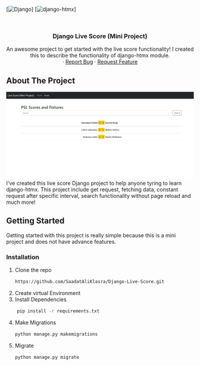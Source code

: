 <div id="top"></div>

[![Django][django-sheild]] [![django-htmx][django-htmx]]

<!-- PROJECT LOGO -->
<br />
<div align="center">

  <h3 align="center">Django Live Score (Mini Project)</h3>

  <p align="center">
    An awesome project to get started with the live score functionality! I created this to describe the functionality of django-htmx module.
    <br />
    ·
    <a href="https://github.com/SaadatAliKlasra/Django-Live-Score/issues">Report Bug</a>
    ·
    <a href="https://github.com/SaadatAliKlasra/Django-Live-Score/issues">Request Feature</a>
  </p>
</div>

<!-- ABOUT THE PROJECT -->

## About The Project

[![Django Live Score Screen Shot][product-screenshot]](https://www.saadatali.dev)
I've created this live score Django project to help anyone tyring to learn django-htmx. This project include get request, fetching data, constant request after specific interval, search functionality without page reload and much more!

## Getting Started

Getting started with this project is really simple because this is a mini project and does not have advance features.

### Installation

1. Clone the repo
   ```sh
   https://github.com/SaadatAliKlasra/Django-Live-Score.git
   ```
2. Create virtual Environment
3. Install Dependencies

```sh
    pip install -r requirements.txt
```

4. Make Migrations
   ```python
   python manage.py makemigrations
   ```
5. Migrate
   ```python
   python manage.py migrate
   ```

[django-sheild]: https://img.shields.io/badge/-django-black.svg?style=for-the-badge&logo=django&colorB=555
[django-htmx]: https://img.shields.io/badge/htmx--black.svg?style=for-the-badge&logo=django&colorB=555
[product-screenshot]: images/dashboard.png

